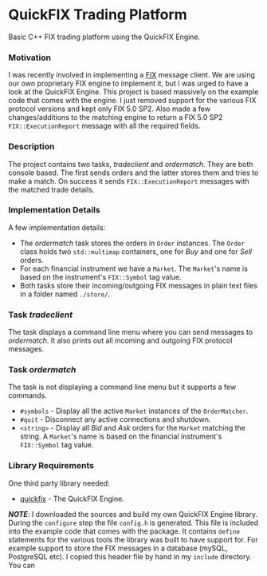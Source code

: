 # QuickFIX Trading Platform
Basic C++ FIX trading platform using the QuickFIX Engine.

### Motivation
I was recently involved in implementing a [FIX](http://www.fixprotocol.org/) message client.
We are using our own proprietary FIX engine to implement it, but I was urged to have a look
at the QuickFIX Engine. This project is based massively on the example code that comes with
the engine. I just removed support for the various FIX protocol versions and kept only
FIX 5.0 SP2. Also made a few changes/additions to the matching engine to return
a FIX 5.0 SP2 `FIX::ExecutionReport` message with all the required fields.

### Description
The project contains two tasks, *tradeclient* and *ordermatch*. They are both console
based. The first sends orders and the latter stores them and tries to make a match.
On success it sends `FIX::ExecutionReport` messages with the matched trade details.

### Implementation Details
A few implementation details:

* The *ordermatch* task stores the orders in `Order` instances. The `Order` class holds
two `std::multimap` containers, one for *Buy* and one for *Sell* orders.
* For each financial instrument we have a `Market`. The `Market`'s name is based on
the instrument's `FIX::Symbol` tag value.
* Both tasks store their incoming/outgoing FIX messages in plain text files in a
folder named `./store/`.

### Task *tradeclient*
The task displays a command line menu where you can send messages to *ordermatch*.
It also prints out all incoming and outgoing FIX protocol messages.

### Task *ordermatch*
The task is not displaying a command line menu but it supports a few commands.

* `#symbols` - Display all the active `Market` instances of the `OrderMatcher`.
* `#quit` - Disconnect any active connections and shutdown.
* `<string>` - Display all *Bid* and *Ask* orders for the `Market` matching the string.
A `Market`'s name is based on the financial instrument's `FIX::Symbol` tag value.

### Library Requirements
One third party library needed:

* [quickfix](http://www.quickfixengine.org/) - The QuickFIX Engine.

***NOTE***: I downloaded the sources and build my own QuickFIX Engine library.
During the `configure` step the file `config.h` is generated. This file is
included into the example code that comes with the package. It contains `define`
statements for the various tools the library was built to have support for. For
example support to store the FIX messages in a database (mySQL, PostgreSQL etc).
I copied this header file by hand in my `include` directory. You can 
